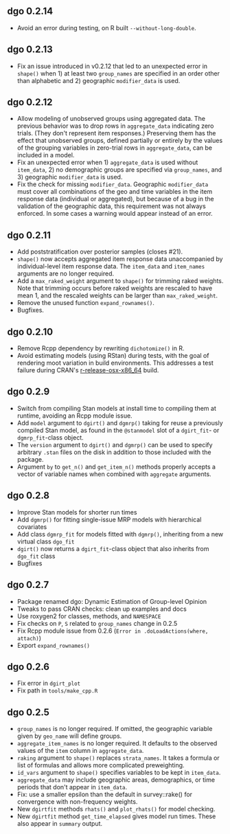 ## dgo 0.2.14

* Avoid an error during testing, on R built `--without-long-double`.

## dgo 0.2.13

* Fix an issue introduced in v0.2.12 that led to an unexpected error in
  `shape()` when 1) at least two `group_names` are specified in an order other
  than alphabetic and 2) geographic `modifier_data` is used.

## dgo 0.2.12

* Allow modeling of unobserved groups using aggregated data. The previous
  behavior was to drop rows in `aggregate_data` indicating zero trials. (They
  don't represent item responses.) Preserving them has the effect that
  unobserved groups, defined partially or entirely by the values of the grouping
  variables in zero-trial rows in `aggregate_data`, can be included in a model.
* Fix an unexpected error when 1) `aggregate_data` is used without `item_data`, 2) 
  no demographic groups are specified via `group_names`, and 3) geographic
  `modifier_data` is used.
* Fix the check for missing `modifier_data`. Geographic `modifier_data` must
  cover all combinations of the geo and time variables in the item response data
  (individual or aggregated), but because of a bug in the validation of the
  geographic data, this requirement was not always enforced. In some cases a
  warning would appear instead of an error.

## dgo 0.2.11

* Add poststratification over posterior samples (closes #21).
* `shape()` now accepts aggregated item response data unaccompanied by
  individual-level item response data. The `item_data` and `item_names`
  arguments are no longer required.
* Add a `max_raked_weight` argument to `shape()` for trimming raked weights.
  Note that trimming occurs before raked weights are rescaled to have mean 1,
  and the rescaled weights can be larger than `max_raked_weight`.
* Remove the unused function `expand_rownames()`.
* Bugfixes.

## dgo 0.2.10

* Remove Rcpp dependency by rewriting `dichotomize()` in R.
* Avoid estimating models (using RStan) during tests, with the goal of rendering
  moot variation in build environments. This addresses a test failure during
  CRAN's
  [r-release-osx-x86_64](https://www.r-project.org/nosvn/R.check/r-release-osx-x86_64/dgo-00check.html)
  build.

## dgo 0.2.9

* Switch from compiling Stan models at install time to compiling them at
  runtime, avoiding an Rcpp module issue.
* Add `model` argument to `dgirt()` and `dgmrp()` taking for reuse a previously
  compiled Stan model, as found in the `@stanmodel` slot of a `dgirt_fit`- or
  `dgmrp_fit`-class object.
* The `version` argument to `dgirt()` and `dgmrp()` can be used to specify
  arbitrary `.stan` files on the disk in addition to those included with the
  package.
* Argument `by` to `get_n()` and `get_item_n()` methods properly accepts a
  vector of variable names when combined with `aggregate` arguments.

## dgo 0.2.8

* Improve Stan models for shorter run times
* Add `dgmrp()` for fitting single-issue MRP models with hierarchical covariates
* Add class `dgmrp_fit` for models fitted with `dgmrp()`, inheriting from a new
  virtual class `dgo_fit` 
* `dgirt()` now returns a `dgirt_fit`-class object that also inherits from
  `dgo_fit` class
* Bugfixes

## dgo 0.2.7

* Package renamed dgo: Dynamic Estimation of Group-level Opinion
* Tweaks to pass CRAN checks: clean up examples and docs
* Use roxygen2 for classes, methods, and `NAMESPACE`
* Fix checks on `P`, `S` related to `group_names` change in 0.2.5
* Fix Rcpp module issue from 0.2.6 (`Error in .doLoadActions(where, attach)`)
* Export `expand_rownames()`
 
## dgo 0.2.6

* Fix error in `dgirt_plot`
* Fix path in `tools/make_cpp.R`

## dgo 0.2.5

* `group_names` is no longer required. If omitted, the geographic variable given
  by `geo_name` will define groups.
* `aggregate_item_names` is no longer required. It defaults to the observed
  values of the `item` column in `aggregate_data`.
* `raking` argument to `shape()` replaces `strata_names`. It takes a formula or
  list of formulas and allows more complicated preweighting.
* `id_vars` argument to `shape()` specifies variables to be kept in `item_data`.
* `aggregate_data` may include geographic areas, demographics, or time periods
  that don't appear in `item_data`.
* Fix: use a smaller epsilon than the default in survey::rake() for convergence
  with non-frequency weights.
* New `dgirtfit` methods `rhats()` and `plot_rhats()` for model checking.
* New `dgirtfit` method `get_time_elapsed` gives model run times. These also
  appear in `summary` output.
